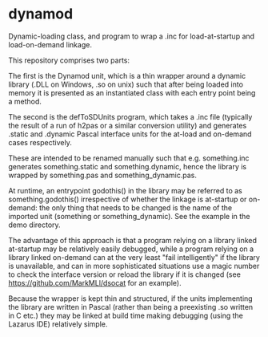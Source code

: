 # dynamod
Dynamic-loading class, and program to wrap a .inc for load-at-startup and load-on-demand linkage.

This repository comprises two parts:

The first is the Dynamod unit, which is a thin wrapper around a dynamic library (.DLL on Windows, .so on unix) such that after being loaded into memory it is presented as an instantiated class with each entry point being a method.

The second is the defToSDUnits program, which takes a .inc file (typically the result of a run of h2pas or a similar conversion utility) and generates .static and .dynamic Pascal interface units for the at-load and on-demand cases respectively.

These are intended to be renamed manually such that e.g. something.inc generates something.static and something.dynamic, hence the library is wrapped by something.pas and something_dynamic.pas.

At runtime, an entrypoint godothis() in the library may be referred to as something.godothis() irrespective of whether the linkage is at-startup or on-demand: the only thing that needs to be changed is the name of the imported unit (something or something_dynamic). See the example in the demo directory.

The advantage of this approach is that a program relying on a library linked at-startup may be relatively easily debugged, while a program relying on a library linked on-demand can at the very least "fail intelligently" if the library is unavailable, and can in more sophisticated situations use a magic number to check the interface version or reload the library if it is changed (see https://github.com/MarkMLl/dsocat for an example).

Because the wrapper is kept thin and structured, if the units implementing the library are written in Pascal (rather than being a preexisting .so written in C etc.) they may be linked at build time making debugging (using the Lazarus IDE) relatively simple.
